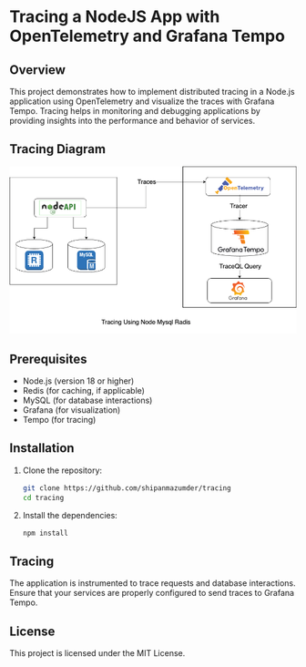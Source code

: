 # Tracing a NodeJS App with OpenTelemetry and Grafana Tempo

## Overview

This project demonstrates how to implement distributed tracing in a Node.js application using OpenTelemetry and visualize the traces with Grafana Tempo. Tracing helps in monitoring and debugging applications by providing insights into the performance and behavior of services.

## Tracing Diagram

![Tracing Diagram](./tracing/Tracing.drawio.png)

## Prerequisites

- Node.js (version 18 or higher)
- Redis (for caching, if applicable)
- MySQL (for database interactions)
- Grafana (for visualization)
- Tempo (for tracing)

## Installation

1. Clone the repository:

   ```bash
   git clone https://github.com/shipanmazumder/tracing
   cd tracing
   ```

2. Install the dependencies:

   ```bash
   npm install
   ```

## Tracing

The application is instrumented to trace requests and database interactions. Ensure that your services are properly configured to send traces to Grafana Tempo.

## License

This project is licensed under the MIT License.
